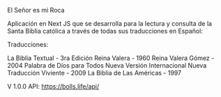 El Señor es mi Roca

Aplicación en Next JS que se desarrolla para la lectura y consulta de la Santa Biblia católica a través de todas sus traducciones en Español:

Traducciones:

La Biblia Textual - 3ra Edición
Reina Valera - 1960
Reina Valera Gómez - 2004
Palabra de Dios para Todos
Nueva Versión Internacional
Nueva Traducción Viviente - 2009
La Biblia de Las Américas - 1997

V 1.0.0
API: https://bolls.life/api/
